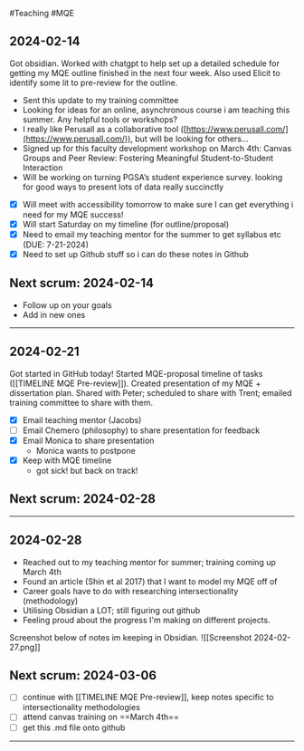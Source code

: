#Teaching #MQE 
## 2024-02-14
Got obsidian. Worked with chatgpt to help set up a detailed schedule for getting my MQE outline finished in the next four week. Also used Elicit to identify some lit to pre-review for the outline.

- Sent this update to my training committee
- Looking for ideas for an online, asynchronous course i am teaching this summer. Any helpful tools or workshops? 
- I really like Perusall as a collaborative tool ([https://www.perusall.com/](https://www.perusall.com/)), but will be looking for others…
- Signed up for this faculty development workshop on March 4th: Canvas Groups and Peer Review: Fostering Meaningful Student-to-Student Interaction
- Will be working on turning PGSA’s student experience survey. looking for good ways to present lots of data really succinctly

- [x] Will meet with accessibility tomorrow to make sure I can get everything i need for my MQE success!
- [x] Will start Saturday on my timeline (for outline/proposal)
- [x] Need to email my teaching mentor for the summer to get syllabus etc (DUE: 7-21-2024)
- [x] Need to set up Github stuff so i can do these notes in Github
## Next scrum: 2024-02-14
- Follow up on your goals
- Add in new ones
___
## 2024-02-21
Got started in GitHub today!
Started MQE-proposal timeline of tasks ([[TIMELINE MQE Pre-review]]). Created presentation of my MQE + dissertation plan. Shared with Peter; scheduled to share with Trent; emailed training committee to share with them.

- [x] Email teaching mentor (Jacobs)
- [ ] Email Chemero (philosophy) to share presentation for feedback
- [x] Email Monica to share presentation
	- Monica wants to postpone
- [x] Keep with MQE timeline
	- got sick! but back on track!

## Next scrum: 2024-02-28

---
## 2024-02-28

- Reached out to my teaching mentor for summer; training coming up March 4th
- Found an article (Shin et al 2017) that I want to model my MQE off of
- Career goals have to do with researching intersectionality (methodology)
- Utilising Obsidian a LOT; still figuring out github
- Feeling proud about the progress I'm making on different projects. 

Screenshot below of notes im keeping in Obsidian. 
![[Screenshot 2024-02-27.png]]
## Next scrum: 2024-03-06

- [ ] continue with [[TIMELINE MQE Pre-review]], keep notes specific to intersectionality methodologies
- [ ] attend canvas training on ==March 4th==
- [ ] get this .md file onto github

---
